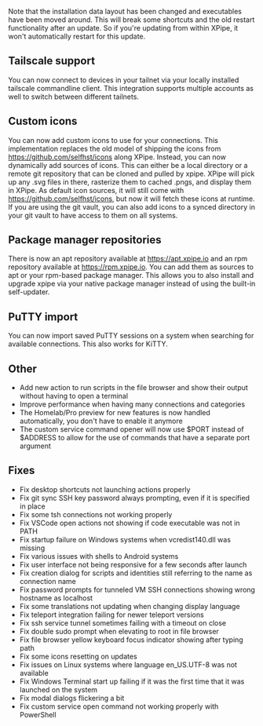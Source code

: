 Note that the installation data layout has been changed and executables have been moved around. This will break some shortcuts and the old restart functionality after an update. So if you're updating from within XPipe, it won't automatically restart for this update.

## Tailscale support

You can now connect to devices in your tailnet via your locally installed tailscale commandline client. This integration supports multiple accounts as well to switch between different tailnets.

## Custom icons

You can now add custom icons to use for your connections. This implementation replaces the old model of shipping the icons from https://github.com/selfhst/icons along XPipe. Instead, you can now dynamically add sources of icons. This can either be a local directory or a remote git repository that can be cloned and pulled by xpipe. XPipe will pick up any .svg files in there, rasterize them to cached .pngs, and display them in XPipe. As default icon sources, it will still come with https://github.com/selfhst/icons, but now it will fetch these icons at runtime. If you are using the git vault, you can also add icons to a synced directory in your git vault to have access to them on all systems.

## Package manager repositories

There is now an apt repository available at https://apt.xpipe.io and an rpm repository available at https://rpm.xpipe.io. You can add them as sources to apt or your rpm-based package manager. This allows you to also install and upgrade xpipe via your native package manager instead of using the built-in self-updater. 

## PuTTY import

You can now import saved PuTTY sessions on a system when searching for available connections. This also works for KiTTY.

## Other

- Add new action to run scripts in the file browser and show their output without having to open a terminal
- Improve performance when having many connections and categories
- The Homelab/Pro preview for new features is now handled automatically, you don't have to enable it anymore
- The custom service command opener will now use \$PORT instead of \$ADDRESS to allow for the use of commands that have a separate port argument

## Fixes

- Fix desktop shortcuts not launching actions properly
- Fix git sync SSH key password always prompting, even if it is specified in place
- Fix some tsh connections not working properly
- Fix VSCode open actions not showing if code executable was not in PATH
- Fix startup failure on Windows systems when vcredist140.dll was missing
- Fix various issues with shells to Android systems
- Fix user interface not being responsive for a few seconds after launch
- Fix creation dialog for scripts and identities still referring to the name as connection name
- Fix password prompts for tunneled VM SSH connections showing wrong hostname as localhost
- Fix some translations not updating when changing display language
- Fix teleport integration failing for newer teleport versions
- Fix ssh service tunnel sometimes failing with a timeout on close
- Fix double sudo prompt when elevating to root in file browser
- Fix file browser yellow keyboard focus indicator showing after typing path
- Fix some icons resetting on updates
- Fix issues on Linux systems where language en_US.UTF-8 was not available
- Fix Windows Terminal start up failing if it was the first time that it was launched on the system
- Fix modal dialogs flickering a bit
- Fix custom service open command not working properly with PowerShell
